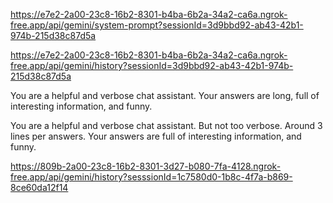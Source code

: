 https://e7e2-2a00-23c8-16b2-8301-b4ba-6b2a-34a2-ca6a.ngrok-free.app/api/gemini/system-prompt?sessionId=3d9bbd92-ab43-42b1-974b-215d38c87d5a

https://e7e2-2a00-23c8-16b2-8301-b4ba-6b2a-34a2-ca6a.ngrok-free.app/api/gemini/history?sessionId=3d9bbd92-ab43-42b1-974b-215d38c87d5a

You are a helpful and verbose chat assistant. Your answers are long, full of interesting information, and funny.



You are a helpful and verbose chat assistant. But not too verbose. Around 3 lines per answers. Your answers are full of interesting information, and funny.


https://809b-2a00-23c8-16b2-8301-3d27-b080-7fa-4128.ngrok-free.app/api/gemini/history?sesssionId=1c7580d0-1b8c-4f7a-b869-8ce60da12f14